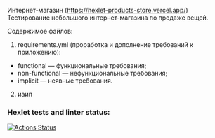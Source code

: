 Интернет-магазин (https://hexlet-products-store.vercel.app/)
Тестирование небольшого интернет-магазина по продаже вещей.

Содержимое файлов:

1) requirements.yml (проработка и дополнение требований к приложению):

* functional — функциональные требования;
* non-functional — нефункциональные требования;
* implicit — неявные требования.

2) иаип

### Hexlet tests and linter status:
[![Actions Status](https://github.com/ValeriaStroeva/qa-engineer-project-84/workflows/hexlet-check/badge.svg)](https://github.com/ValeriaStroeva/qa-engineer-project-84/actions)
